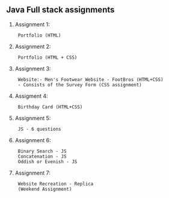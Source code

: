 ## Java Full stack assignments

1) Assignment 1:
        
        Portfolio (HTML)

2) Assignment 2: 

        Portfolio (HTML + CSS)

3) Assignment 3:

        Website:- Men's Footwear Website - FootBros (HTML+CSS)
        - Consists of the Survey Form (CSS assignment)

4) Assigment 4:

        Birthday Card (HTML+CSS)

5) Assignment 5: 

        JS - 6 questions

6) Assignment 6: 

        Binary Search - JS
        Concatenation - JS
        Oddish or Evenish - JS

7) Assignment 7: 

        Website Recreation - Replica 
        (Weekend Assignment)
